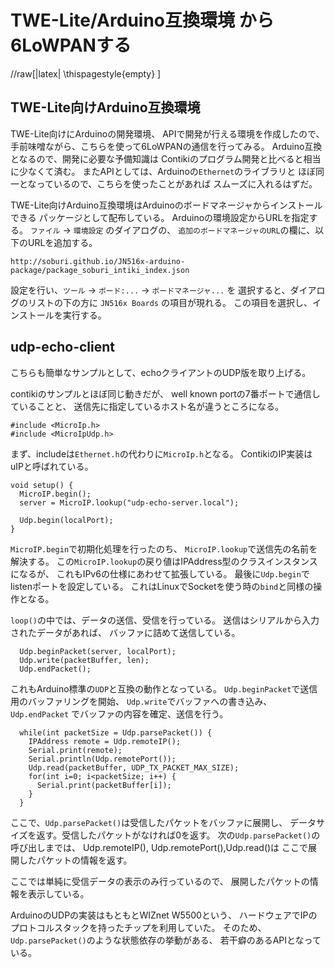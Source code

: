 TWE-Lite/Arduino互換環境 から 6LoWPANする
=======================

//raw[|latex| \\thispagestyle{empty} ]


TWE-Lite向けArduino互換環境
---------------------------

TWE-Lite向けにArduinoの開発環境、
APIで開発が行える環境を作成したので、
手前味噌ながら、こちらを使って6LoWPANの通信を行ってみる。
Arduino互換となるので、開発に必要な予備知識は
Contikiのプログラム開発と比べると相当に少なくて済む。
またAPIとしては、Arduinoの`Ethernet`のライブラリと
ほぼ同一となっているので、こちらを使ったことがあれば
スムーズに入れるはずだ。


TWE-Lite向けArduino互換環境はArduinoのボードマネージャからインストールできる
パッケージとして配布している。
Arduinoの環境設定からURLを指定する。
`ファイル` → `環境設定` のダイアログの、
`追加のボードマネージャのURL`の欄に、以下のURLを追加する。

```
http://soburi.github.io/JN516x-arduino-package/package_soburi_intiki_index.json
```

設定を行い、`ツール` → `ボード:...` → `ボードマネージャ...` を
選択すると、ダイアログのリストの下の方に `JN516x Boards` の項目が現れる。
この項目を選択し、インストールを実行する。



udp-echo-client
----------------

こちらも簡単なサンプルとして、echoクライアントのUDP版を取り上げる。

contikiのサンプルとほぼ同じ動きだが、
well known portの7番ポートで通信していることと、
送信先に指定しているホスト名が違うところになる。



```
#include <MicroIp.h>
#include <MicroIpUdp.h>
```

まず、includeは`Ethernet.h`の代わりに`MicroIp.h`となる。
ContikiのIP実装はuIPと呼ばれている。

```
void setup() {
  MicroIP.begin();
  server = MicroIP.lookup("udp-echo-server.local");

  Udp.begin(localPort);
}
```

`MicroIP.begin`で初期化処理を行ったのち、
`MicroIP.lookup`で送信先の名前を解決する。
この`MicroIP.lookup`の戻り値はIPAddress型のクラスインスタンスになるが、
これもIPv6の仕様にあわせて拡張している。
最後に`Udp.begin`でlistenポートを設定している。
これはLinuxでSocketを使う時の`bind`と同様の操作となる。

`loop()`の中では、データの送信、受信を行っている。
送信はシリアルから入力されたデータがあれば、
バッファに詰めて送信している。

```
  Udp.beginPacket(server, localPort); 
  Udp.write(packetBuffer, len);
  Udp.endPacket();
```

これもArduino標準の`UDP`と互換の動作となっている。
`Udp.beginPacket`で送信用のバッファリングを開始、
`Udp.write`でバッファへの書き込み、`Udp.endPacket`
でバッファの内容を確定、送信を行う。

```
  while(int packetSize = Udp.parsePacket()) {
    IPAddress remote = Udp.remoteIP();
    Serial.print(remote);
    Serial.println(Udp.remotePort());
    Udp.read(packetBuffer, UDP_TX_PACKET_MAX_SIZE);
    for(int i=0; i<packetSize; i++) {
      Serial.print(packetBuffer[i]);
    }
  }
```


ここで、`Udp.parsePacket()`は受信したパケットをバッファに展開し、
データサイズを返す。受信したパケットがなければ0を返す。
次の`Udp.parsePacket()`の呼び出しまでは、
Udp.remoteIP(), Udp.remotePort(),Udp.read()は
ここで展開したパケットの情報を返す。

ここでは単純に受信データの表示のみ行っているので、
展開したパケットの情報を表示している。

ArduinoのUDPの実装はもともとWIZnet W5500という、
ハードウェアでIPのプロトコルスタックを持ったチップを利用していた。
そのため、`Udp.parsePacket()`のような状態依存の挙動がある、
若干癖のあるAPIとなっている。


